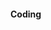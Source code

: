 #### Coding
<div class="item-row">
    <Item img="../assets/img/item-imgs/deno.svg" title="JavaScript Fun" href="https://www.javascript.fun/" />
    <Item img="../assets/img/item-imgs/risingstars.ico" title="JavaScript 明星项目" href="https://risingstars.js.org/2019/zh" />
    <Item img="../assets/img/item-imgs/docschina.ico" title="印记中文" href="https://docschina.org/" />
</div>

